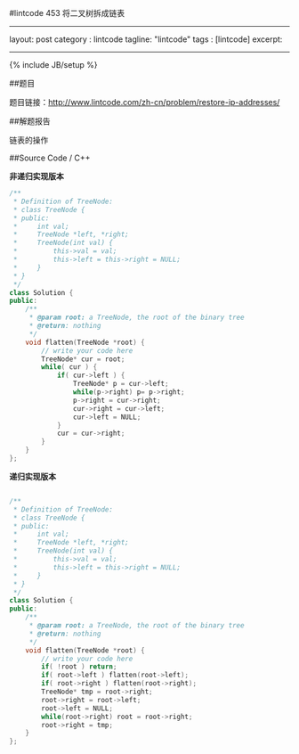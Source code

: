 #lintcode 453 将二叉树拆成链表

---
layout: post
category : lintcode
tagline: "lintcode"
tags : [lintcode]
excerpt: 

---
{% include JB/setup %}

##题目

题目链接：http://www.lintcode.com/zh-cn/problem/restore-ip-addresses/

##解题报告

链表的操作

##Source Code / C++

**非递归实现版本**

```C++
/**
 * Definition of TreeNode:
 * class TreeNode {
 * public:
 *     int val;
 *     TreeNode *left, *right;
 *     TreeNode(int val) {
 *         this->val = val;
 *         this->left = this->right = NULL;
 *     }
 * }
 */
class Solution {
public:
    /**
     * @param root: a TreeNode, the root of the binary tree
     * @return: nothing
     */
    void flatten(TreeNode *root) {
        // write your code here
        TreeNode* cur = root;
        while( cur ) {
            if( cur->left ) {
                TreeNode* p = cur->left;
                while(p->right) p= p->right;
                p->right = cur->right;
                cur->right = cur->left;
                cur->left = NULL;
            }
            cur = cur->right;
        }
    }
};

```


**递归实现版本**

```C++

/**
 * Definition of TreeNode:
 * class TreeNode {
 * public:
 *     int val;
 *     TreeNode *left, *right;
 *     TreeNode(int val) {
 *         this->val = val;
 *         this->left = this->right = NULL;
 *     }
 * }
 */
class Solution {
public:
    /**
     * @param root: a TreeNode, the root of the binary tree
     * @return: nothing
     */
    void flatten(TreeNode *root) {
        // write your code here
        if( !root ) return;
        if( root->left ) flatten(root->left);
        if( root->right ) flatten(root->right);
        TreeNode* tmp = root->right;
        root->right = root->left;
        root->left = NULL;
        while(root->right) root = root->right;
        root->right = tmp;
    }
};

```
